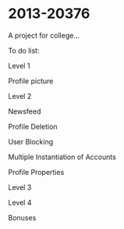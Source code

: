2013-20376
=======

A project for college...

To do list:

Level 1

Profile picture


Level 2

Newsfeed

Profile Deletion

User Blocking

Multiple Instantiation of Accounts

Profile Properties


Level 3


Level 4


Bonuses
